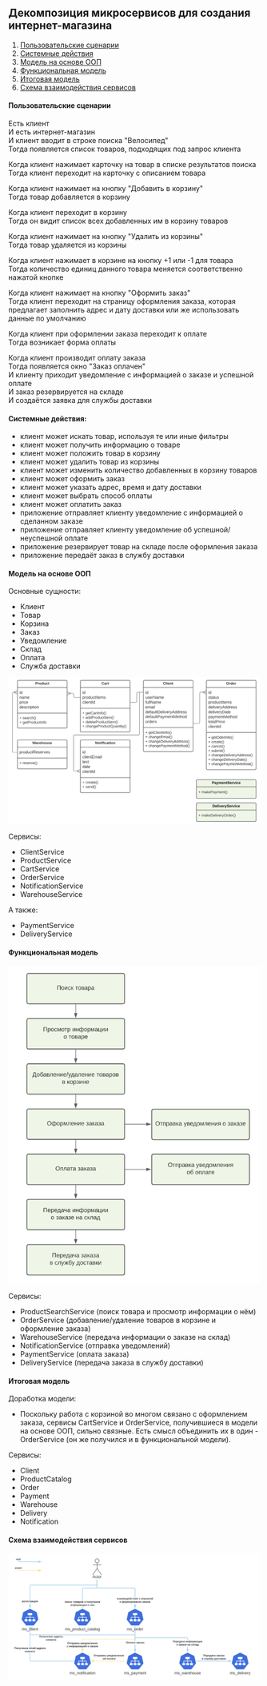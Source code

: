 ## Декомпозиция микросервисов для создания интернет-магазина

1. [Пользовательские сценарии](#Пользовательские-сценарии)
2. [Системные действия](#Системные-действия)
3. [Модель на основе ООП](#Модель-на-основе-ООП)
4. [Функциональная модель](#Функциональная-модель)
5. [Итоговая модель](#Итоговая-модель)
6. [Схема взаимодействия сервисов](#Схема-взаимодействия-сервисов)


#### Пользовательские сценарии

Есть клиент  
И есть интернет-магазин  
И клиент вводит в строке поиска "Велосипед"  
Тогда появляется список товаров, подходящих под запрос клиента

Когда клиент нажимает карточку на товар в списке результатов поиска  
Тогда клиент переходит на карточку с описанием товара

Когда клиент нажимает на кнопку "Добавить в корзину"  
Тогда товар добавляется в корзину

Когда клиент переходит в корзину  
Тогда он видит список всех добавленных им в корзину товаров

Когда клиент нажимает на кнопку "Удалить из корзины"  
Тогда товар удаляется из корзины

Когда клиент нажимает в корзине на кнопку +1 или -1 для товара  
Тогда количество единиц данного товара меняется соответственно нажатой кнопке

Когда клиент нажимает на кнопку "Оформить заказ"   
Тогда клиент переходит на страницу оформления заказа, которая предлагает заполнить адрес и дату доставки или же использовать данные по умолчанию

Когда клиент при оформлении заказа переходит к оплате  
Тогда возникает форма оплаты

Когда клиент производит оплату заказа  
Тогда появляется окно "Заказ оплачен"  
И клиенту приходит уведомление с информацией о заказе и успешной оплате  
И заказ резервируется на складе  
И создаётся заявка для службы доставки


#### Системные действия:
- клиент может искать товар, используя те или иные фильтры
- клиент может получить информацию о товаре
- клиент может положить товар в корзину
- клиент может удалить товар из корзины
- клиент может изменить количество добавленных в корзину товаров
- клиент может оформить заказ
- клиент может указать адрес, время и дату доставки
- клиент может выбрать способ оплаты
- клиент может оплатить заказ
- приложение отправляет клиенту уведомление с информацией о сделанном заказе
- приложение отправляет клиенту уведомление об успешной/неуспешной оплате
- приложение резервирует товар на складе после оформления заказа
- приложение передаёт заказ в службу доставки


#### Модель на основе ООП

Основные сущности:
- Клиент
- Товар
- Корзина
- Заказ
- Уведомление
- Склад
- Оплата
- Служба доставки

![model](./images/model.png)

Сервисы:
- ClientService
- ProductService
- CartService
- OrderService
- NotificationService
- WarehouseService

А также:
- PaymentService
- DeliveryService


#### Функциональная модель

![model](./images/functional-model.png)

Сервисы:
- ProductSearchService (поиск товара и просмотр информации о нём)
- OrderService (добавление/удаление товаров в корзине и оформление заказа)
- WarehouseService (передача информации о заказе на склад) 
- NotificationService (отправка уведомлений)
- PaymentService (оплата заказа)
- DeliveryService (передача заказа в службу доставки)

#### Итоговая модель

Доработка модели:
- Поскольку работа с корзиной во многом связано с оформлением заказа, 
сервисы CartService и OrderService, получившиеся в модели на основе ООП, сильно связные.
Есть смысл объединить их в один - OrderService (он же получился и в функциональной модели).

Сервисы:
- Client
- ProductCatalog
- Order
- Payment
- Warehouse
- Delivery
- Notification

#### Схема взаимодействия сервисов

![services](./images/services.png)